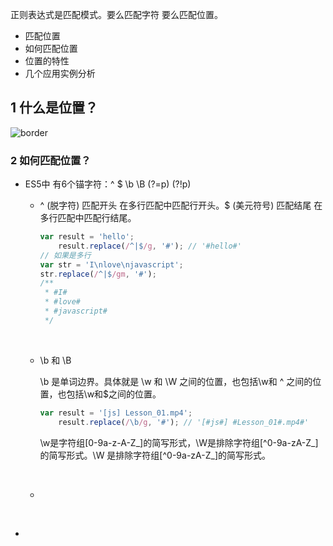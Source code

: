 正则表达式是匹配模式。要么匹配字符 要么匹配位置。

* 匹配位置
* 如何匹配位置
* 位置的特性
* 几个应用实例分析



## 1 什么是位置？

![border](https://user-gold-cdn.xitu.io/2017/6/9/3abee6379bba5dd994744ad16258c80c)



### 2 如何匹配位置？

* ES5中 有6个锚字符：^ $ \b \B (?=p) (?!p)

  * ^ (脱字符) 匹配开头 在多行匹配中匹配行开头。$ (美元符号) 匹配结尾 在多行匹配中匹配行结尾。

    ```javascript
    var result = 'hello';
    	result.replace(/^|$/g, '#'); // '#hello#'	
    // 如果是多行
    var str = 'I\nlove\njavascript';
    str.replace(/^|$/gm, '#');
    /**
     * #I#
     * #love#
     * #javascript#
     */
    ```

    ​

  * \b  和 \B 

    \b 是单词边界。具体就是 \w 和 \W 之间的位置，也包括\w和 ^ 之间的位置，也包括\w和$之间的位置。

    ```javascript
    var result = '[js] Lesson_01.mp4';
    	result.replace(/\b/g, '#'); // '[#js#] #Lesson_01#.mp4#'
    ```

    \w是字符组[0-9a-z-A-Z_]的简写形式，\W是排除字符组[^0-9a-zA-Z_]的简写形式。\W 是排除字符组[^0-9a-zA-Z_]的简写形式。

    ​

  * ​

    ​

* ​

